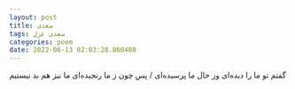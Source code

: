 ```yaml
---
layout: post
title: سعدی
tags: سعدی غزل
categories: poem
date: 2022-06-13 02:03:28.860480
---
```


گفتم تو ما را دیده‌ای وز حال ما پرسیده‌ای / پس چون ز ما رنجیده‌ای ما نیز هم بد نیستیم